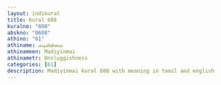 ```yaml
---
layout: indikural
title: Kural 608
kuralno: "608"
abskno: "0608"
athino: "61"
athiname: மடியின்மை
athinameen: Madiyinmai
athinametr: Unsluggishness
categories: [61]
description: Madiyinmai kural 608 with meaning in tamil and english 
---
```


